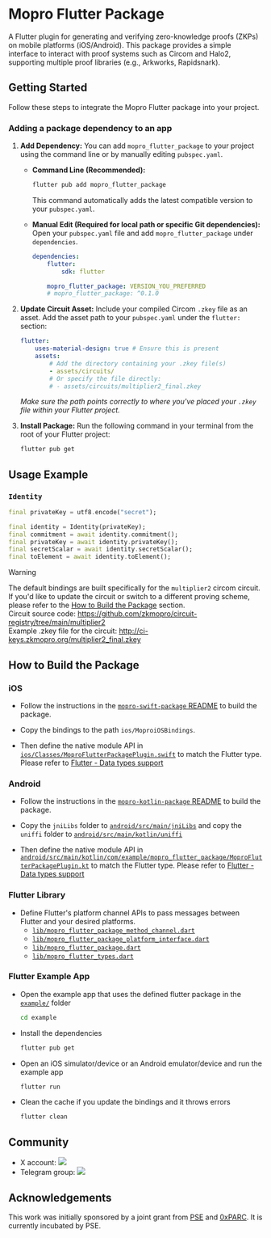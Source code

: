 # Mopro Flutter Package

A Flutter plugin for generating and verifying zero-knowledge proofs (ZKPs) on mobile platforms (iOS/Android). This package provides a simple interface to interact with proof systems such as Circom and Halo2, supporting multiple proof libraries (e.g., Arkworks, Rapidsnark).

## Getting Started

Follow these steps to integrate the Mopro Flutter package into your project.

### Adding a package dependency to an app

1.  **Add Dependency:** You can add `mopro_flutter_package` to your project using the command line or by manually editing `pubspec.yaml`.

    -   **Command Line (Recommended):**

        ```bash
        flutter pub add mopro_flutter_package
        ```

        This command automatically adds the latest compatible version to your `pubspec.yaml`.

    -   **Manual Edit (Required for local path or specific Git dependencies):**
        Open your `pubspec.yaml` file and add `mopro_flutter_package` under `dependencies`.

        ```yaml
        dependencies:
            flutter:
                sdk: flutter

            mopro_flutter_package: VERSION_YOU_PREFERRED
            # mopro_flutter_package: ^0.1.0
        ```

2.  **Update Circuit Asset:** Include your compiled Circom `.zkey` file as an asset. Add the asset path to your `pubspec.yaml` under the `flutter:` section:

    ```yaml
    flutter:
        uses-material-design: true # Ensure this is present
        assets:
            # Add the directory containing your .zkey file(s)
            - assets/circuits/
            # Or specify the file directly:
            # - assets/circuits/multiplier2_final.zkey
    ```

    _Make sure the path points correctly to where you've placed your `.zkey` file within your Flutter project._

3.  **Install Package:** Run the following command in your terminal from the root of your Flutter project:

    ```bash
    flutter pub get
    ```

## Usage Example

### `Identity`

```dart
final privateKey = utf8.encode("secret");

final identity = Identity(privateKey);
final commitment = await identity.commitment();
final privateKey = await identity.privateKey();
final secretScalar = await identity.secretScalar();
final toElement = await identity.toElement();
```

> [!WARNING]  
> The default bindings are built specifically for the `multiplier2` circom circuit. If you'd like to update the circuit or switch to a different proving scheme, please refer to the [How to Build the Package](#how-to-build-the-package) section.<br/>
> Circuit source code: https://github.com/zkmopro/circuit-registry/tree/main/multiplier2<br/>
> Example .zkey file for the circuit: http://ci-keys.zkmopro.org/multiplier2_final.zkey<br/>

## How to Build the Package

### iOS

-   Follow the instructions in the [`mopro-swift-package` README](https://github.com/zkmopro/mopro-swift-package?tab=readme-ov-file#how-to-build-the-package) to build the package.

-   Copy the bindings to the path `ios/MoproiOSBindings`.

-   Then define the native module API in [`ios/Classes/MoproFlutterPackagePlugin.swift`](ios/Classes/MoproFlutterPackagePlugin.swift) to match the Flutter type. Please refer to [Flutter - Data types support](https://docs.flutter.dev/platform-integration/platform-channels#codec)

### Android

-   Follow the instructions in the [`mopro-kotlin-package` README](https://github.com/zkmopro/mopro-kotlin-package?tab=readme-ov-file#how-to-build-the-package) to build the package.

-   Copy the `jniLibs` folder to [`android/src/main/jniLibs`](android/src/main/jniLibs)
    and copy the `uniffi` folder to [`android/src/main/kotlin/uniffi`](android/src/main/kotlin/uniffi)

-   Then define the native module API in [`android/src/main/kotlin/com/example/mopro_flutter_package/MoproFlutterPackagePlugin.kt`](android/src/main/kotlin/com/example/mopro_flutter_package/MoproFlutterPackagePlugin.kt) to match the Flutter type. Please refer to [Flutter - Data types support](https://docs.flutter.dev/platform-integration/platform-channels#codec)

### Flutter Library

-   Define Flutter's platform channel APIs to pass messages between Flutter and your desired platforms.
    -   [`lib/mopro_flutter_package_method_channel.dart`](lib/mopro_flutter_package_method_channel.dart)
    -   [`lib/mopro_flutter_package_platform_interface.dart`](lib/mopro_flutter_package_platform_interface.dart)
    -   [`lib/mopro_flutter_package.dart`](lib/mopro_flutter_package.dart)
    -   [`lib/mopro_flutter_types.dart`](lib/mopro_flutter_types.dart)

### Flutter Example App

-   Open the example app that uses the defined flutter package in the [`example/`](example) folder
    ```sh
    cd example
    ```
-   Install the dependencies
    ```sh
    flutter pub get
    ```
-   Open an iOS simulator/device or an Android emulator/device and run the example app
    ```sh
    flutter run
    ```
-   Clean the cache if you update the bindings and it throws errors
    ```sh
    flutter clean
    ```

## Community

-   X account: <a href="https://twitter.com/zkmopro"><img src="https://img.shields.io/twitter/follow/zkmopro?style=flat-square&logo=x&label=zkmopro"></a>
-   Telegram group: <a href="https://t.me/zkmopro"><img src="https://img.shields.io/badge/telegram-@zkmopro-blue.svg?style=flat-square&logo=telegram"></a>

## Acknowledgements

This work was initially sponsored by a joint grant from [PSE](https://pse.dev/) and [0xPARC](https://0xparc.org/). It is currently incubated by PSE.
